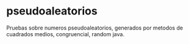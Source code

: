 # pseudoaleatorios
Pruebas sobre numeros pseudoaleatorios, generados por metodos de cuadrados medios, congruencial, random java.
